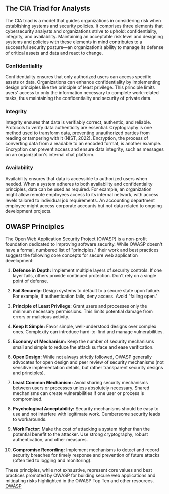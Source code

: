 ## The CIA Triad for Analysts

The CIA triad is a model that guides organizations in considering risk when establishing systems and security policies. It comprises three elements that cybersecurity analysts and organizations strive to uphold: confidentiality, integrity, and availability. Maintaining an acceptable risk level and designing systems and policies with these elements in mind contributes to a successful security posture—an organization’s ability to manage its defense of critical assets and data and react to change.

### Confidentiality

Confidentiality ensures that only authorized users can access specific assets or data. Organizations can enhance confidentiality by implementing design principles like the principle of least privilege. This principle limits users' access to only the information necessary to complete work-related tasks, thus maintaining the confidentiality and security of private data.

### Integrity

Integrity ensures that data is verifiably correct, authentic, and reliable. Protocols to verify data authenticity are essential. Cryptography is one method used to transform data, preventing unauthorized parties from reading or tampering with it (NIST, 2022). Encryption, the process of converting data from a readable to an encoded format, is another example. Encryption can prevent access and ensure data integrity, such as messages on an organization's internal chat platform.

### Availability

Availability ensures that data is accessible to authorized users when needed. When a system adheres to both availability and confidentiality principles, data can be used as required.  For example, an organization might allow remote employees access to its internal network, with access levels tailored to individual job requirements.  An accounting department employee might access corporate accounts but not data related to ongoing development projects.

## OWASP Principles

The Open Web Application Security Project (OWASP) is a non-profit foundation dedicated to improving software security.  While OWASP doesn't have a formal, numbered list of "principles," their work and best practices suggest the following core concepts for secure web application development:

1.  **Defense in Depth:** Implement multiple layers of security controls. If one layer fails, others provide continued protection. Don't rely on a single point of defense.

2.  **Fail Securely:** Design systems to default to a secure state upon failure. For example, if authentication fails, deny access. Avoid "failing open."

3.  **Principle of Least Privilege:** Grant users and processes only the minimum necessary permissions. This limits potential damage from errors or malicious activity.

4.  **Keep It Simple:** Favor simple, well-understood designs over complex ones. Complexity can introduce hard-to-find and manage vulnerabilities.

5.  **Economy of Mechanism:** Keep the number of security mechanisms small and simple to reduce the attack surface and ease verification.

6.  **Open Design:** While not always strictly followed, OWASP generally advocates for open design and peer review of security mechanisms (not sensitive implementation details, but rather transparent security designs and principles).

7.  **Least Common Mechanism:** Avoid sharing security mechanisms between users or processes unless absolutely necessary. Shared mechanisms can create vulnerabilities if one user or process is compromised.

8.  **Psychological Acceptability:** Security mechanisms should be easy to use and not interfere with legitimate work. Cumbersome security leads to workarounds.

9.  **Work Factor:** Make the cost of attacking a system higher than the potential benefit to the attacker. Use strong cryptography, robust authentication, and other measures.

10. **Compromise Recording:** Implement mechanisms to detect and record security breaches for timely response and prevention of future attacks (often tied to logging and monitoring).

These principles, while not exhaustive, represent core values and best practices promoted by OWASP for building secure web applications and mitigating risks highlighted in the OWASP Top Ten and other resources. [OWASP](https://owasp.org/www-project-top-ten/)




